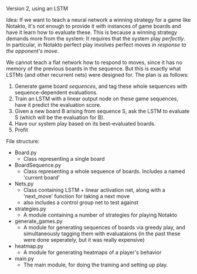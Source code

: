 Version 2, using an LSTM

Idea:  If we want to teach a neural network a winning strategy for a game like Notakto, it's not enough
to provide it with instances of game boards and have it learn how to evaluate these.  This is because a
winning strategy demands more from the system:  It requires that the system play _perfectly_.  In particular,
in Notakto perfect play involves perfect moves _in response to the opponent's move_.

We cannot teach a flat network how to respond to moves, since it has no memory of the previous boards
in the sequence.  But this is exactly what LSTMs (and other recurrent nets) were designed for.  The plan
is as follows:
1. Generate game board _sequences_, and tag these whole sequences with sequence-dependent evaluations.
2. Train an LSTM with a linear output node on these game sequences, have it predict the evaluation score.
3. Given a new board B arising from sequence S, ask the LSTM to evaluate S (which will be the evaluation for B).
4. Have our system play based on its best-evaluated boards.
5. Profit

File structure:
- Board.py
    - Class representing a single board
- BoardSequence.py
    - Class representing a whole sequence of boards.  Includes a named 'current board'
- Nets.py
    - Class containing LSTM + linear activation net, along with a 'next_move' function for taking a next move
    - also includes a control group net to test against
- strategies.py
    - A module containing a number of strategies for playing Notakto
- generate_games.py
    - A module for generating sequences of boards via greedy play, and simultaneously tagging them with evaluataions
      (in the past these were done seperately, but it was really expensive)
- heatmap.py
    - A module for generating heatmaps of a player's behavior
- main.py
    - The main module, for doing the training and setting up play.


